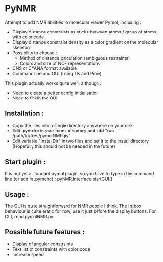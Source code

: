 PyNMR
=====
Attempt to add NMR abilities to molecular viewer Pymol, including :

- Display distance constraints as sticks between atoms / group of atoms with color code
- Display distance constraint density as a color gradient on the molecular skeleton
- Possibility to choose :
	- Method of distance calculation (ambiguous restraints)
	- Colors and size of NOE representations
- CNS or CYANA format available
- Command line and GUI (using TK and Pmw)

This plugin actually works quite well, although :

- Need to create a better config initialisation
- Need to finish the GUI

Installation :
------------
- Copy the files into a single directory anywhere on your disk
- Edit .pymolrc in your home directory and add "run /path/to/files/pymolNMR.py"
- Edit variable "installDir" in two files and set it to the install directory (Hopefully this should not be needed in the future)

Start plugin :
------------
It is not yet a standard pymol plugin, so you have to type in the command line (or add in .pymolrc) : pyNMR.interface.startGUI()

Usage :
-----
The GUI is quite straightforward for NMR people I think. The listbox behaviour is quite eratic for now, use it just before the display buttons.
For CLI, read pymolNMR.py.

Possible future features :
------------------------

* Display of angular constraints
* Text list of constraints with color code
* Increase speed